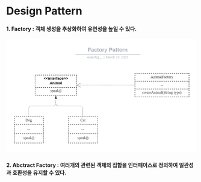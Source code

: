 # Design Pattern<br/>
#### 1. Factory : 객체 생성을 추상화하여 유연성을 높일 수 있다.

<img src="https://github.com/huneeJung/DesignPattern/blob/main/FactoryPattern.png?raw=true"></img>

#### 2. Abctract Factory : 여러개의 관련된 객체의 집합을 인터페이스로 정의하여 일관성과 호환성을 유지할 수 있다.
